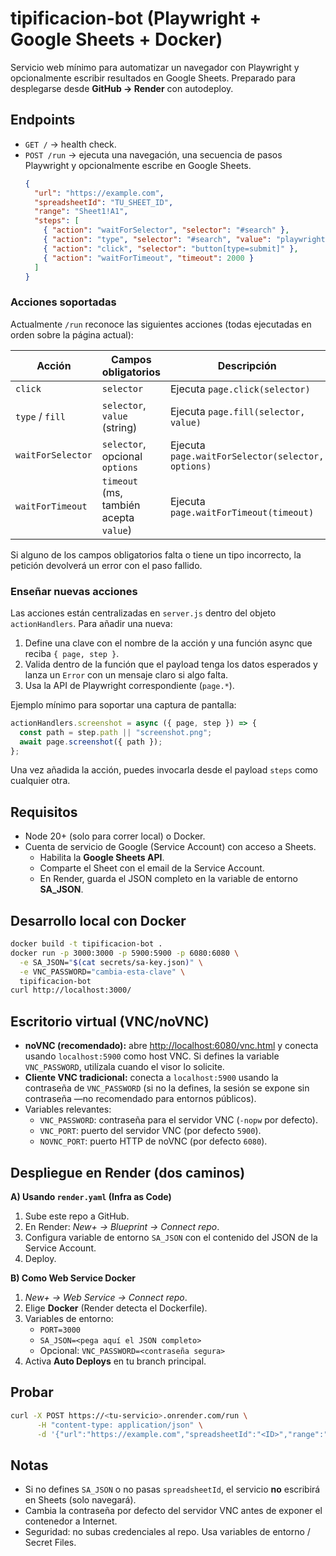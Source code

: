# tipificacion-bot (Playwright + Google Sheets + Docker)

Servicio web mínimo para automatizar un navegador con Playwright y opcionalmente escribir resultados en Google Sheets.
Preparado para desplegarse desde **GitHub → Render** con autodeploy.

## Endpoints
- `GET /` → health check.
- `POST /run` → ejecuta una navegación, una secuencia de pasos Playwright y opcionalmente escribe en Google Sheets.
  ```json
  {
    "url": "https://example.com",
    "spreadsheetId": "TU_SHEET_ID",
    "range": "Sheet1!A1",
    "steps": [
      { "action": "waitForSelector", "selector": "#search" },
      { "action": "type", "selector": "#search", "value": "playwright" },
      { "action": "click", "selector": "button[type=submit]" },
      { "action": "waitForTimeout", "timeout": 2000 }
    ]
  }
  ```

### Acciones soportadas

Actualmente `/run` reconoce las siguientes acciones (todas ejecutadas en orden sobre la página actual):

| Acción            | Campos obligatorios                | Descripción                                                                 |
| ----------------- | ---------------------------------- | --------------------------------------------------------------------------- |
| `click`           | `selector`                         | Ejecuta `page.click(selector)`                                              |
| `type` / `fill`   | `selector`, `value` (string)       | Ejecuta `page.fill(selector, value)`                                        |
| `waitForSelector` | `selector`, opcional `options`     | Ejecuta `page.waitForSelector(selector, options)`                           |
| `waitForTimeout`  | `timeout` (ms, también acepta `value`) | Ejecuta `page.waitForTimeout(timeout)`                                   |

Si alguno de los campos obligatorios falta o tiene un tipo incorrecto, la petición devolverá un error con el paso fallido.

### Enseñar nuevas acciones

Las acciones están centralizadas en `server.js` dentro del objeto `actionHandlers`. Para añadir una nueva:

1. Define una clave con el nombre de la acción y una función async que reciba `{ page, step }`.
2. Valida dentro de la función que el payload tenga los datos esperados y lanza un `Error` con un mensaje claro si algo falta.
3. Usa la API de Playwright correspondiente (`page.*`).

Ejemplo mínimo para soportar una captura de pantalla:

```js
actionHandlers.screenshot = async ({ page, step }) => {
  const path = step.path || "screenshot.png";
  await page.screenshot({ path });
};
```

Una vez añadida la acción, puedes invocarla desde el payload `steps` como cualquier otra.

## Requisitos
- Node 20+ (solo para correr local) o Docker.
- Cuenta de servicio de Google (Service Account) con acceso a Sheets.
  - Habilita la **Google Sheets API**.
  - Comparte el Sheet con el email de la Service Account.
  - En Render, guarda el JSON completo en la variable de entorno **SA_JSON**.

## Desarrollo local con Docker
```bash
docker build -t tipificacion-bot .
docker run -p 3000:3000 -p 5900:5900 -p 6080:6080 \
  -e SA_JSON="$(cat secrets/sa-key.json)" \
  -e VNC_PASSWORD="cambia-esta-clave" \
  tipificacion-bot
curl http://localhost:3000/
```

## Escritorio virtual (VNC/noVNC)
- **noVNC (recomendado):** abre <http://localhost:6080/vnc.html> y conecta usando `localhost:5900` como host VNC. Si defines la variable `VNC_PASSWORD`, utilízala cuando el visor lo solicite.
- **Cliente VNC tradicional:** conecta a `localhost:5900` usando la contraseña de `VNC_PASSWORD` (si no la defines, la sesión se expone sin contraseña —no recomendado para entornos públicos).
- Variables relevantes:
  - `VNC_PASSWORD`: contraseña para el servidor VNC (`-nopw` por defecto).
  - `VNC_PORT`: puerto del servidor VNC (por defecto `5900`).
  - `NOVNC_PORT`: puerto HTTP de noVNC (por defecto `6080`).

## Despliegue en Render (dos caminos)

**A) Usando `render.yaml` (Infra as Code)**
1. Sube este repo a GitHub.
2. En Render: *New+ → Blueprint → Connect repo*.
3. Configura variable de entorno `SA_JSON` con el contenido del JSON de la Service Account.
4. Deploy.

**B) Como Web Service Docker**
1. *New+ → Web Service → Connect repo*.
2. Elige **Docker** (Render detecta el Dockerfile).
3. Variables de entorno:
   - `PORT=3000`
   - `SA_JSON=<pega aquí el JSON completo>`
   - Opcional: `VNC_PASSWORD=<contraseña segura>`
4. Activa **Auto Deploys** en tu branch principal.

## Probar
```bash
curl -X POST https://<tu-servicio>.onrender.com/run \
      -H "content-type: application/json" \
      -d '{"url":"https://example.com","spreadsheetId":"<ID>","range":"Hoja1!A1"}'
```

## Notas
- Si no defines `SA_JSON` o no pasas `spreadsheetId`, el servicio **no** escribirá en Sheets (solo navegará).
- Cambia la contraseña por defecto del servidor VNC antes de exponer el contenedor a Internet.
- Seguridad: no subas credenciales al repo. Usa variables de entorno / Secret Files.
